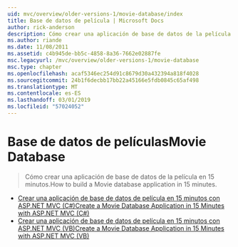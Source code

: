 ```yaml
---
uid: mvc/overview/older-versions-1/movie-database/index
title: Base de datos de película | Microsoft Docs
author: rick-anderson
description: Cómo crear una aplicación de base de datos de la película en 15 minutos.
ms.author: riande
ms.date: 11/08/2011
ms.assetid: c4b945de-bb5c-4858-8a36-7662e02887fe
msc.legacyurl: /mvc/overview/older-versions-1/movie-database
msc.type: chapter
ms.openlocfilehash: acaf5346ec254d91c8679d30a432394a818f4028
ms.sourcegitcommit: 24b1f6decbb17bb22a45166e5fdb0845c65af498
ms.translationtype: MT
ms.contentlocale: es-ES
ms.lasthandoff: 03/01/2019
ms.locfileid: "57024052"
---
```

<a name="movie-database"></a><span data-ttu-id="a374d-103">Base de datos de películas</span><span class="sxs-lookup"><span data-stu-id="a374d-103">Movie Database</span></span>
====================
> <span data-ttu-id="a374d-104">Cómo crear una aplicación de base de datos de la película en 15 minutos.</span><span class="sxs-lookup"><span data-stu-id="a374d-104">How to build a Movie database application in 15 minutes.</span></span>


- [<span data-ttu-id="a374d-105">Crear una aplicación de base de datos de película en 15 minutos con ASP.NET MVC (C#)</span><span class="sxs-lookup"><span data-stu-id="a374d-105">Create a Movie Database Application in 15 Minutes with ASP.NET MVC (C#)</span></span>](create-a-movie-database-application-in-15-minutes-with-asp-net-mvc-cs.md)
- [<span data-ttu-id="a374d-106">Crear una aplicación de base de datos de película en 15 minutos con ASP.NET MVC (VB)</span><span class="sxs-lookup"><span data-stu-id="a374d-106">Create a Movie Database Application in 15 Minutes with ASP.NET MVC (VB)</span></span>](create-a-movie-database-application-in-15-minutes-with-asp-net-mvc-vb.md)
